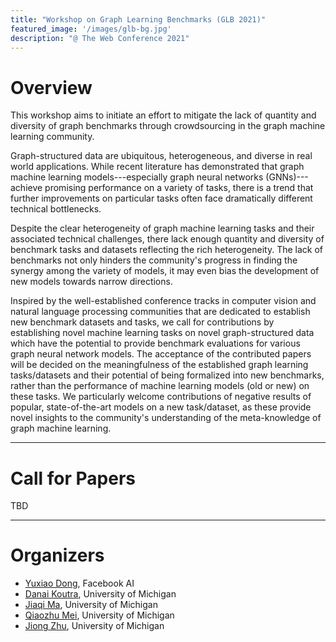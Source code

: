 ```yaml
---
title: "Workshop on Graph Learning Benchmarks (GLB 2021)"
featured_image: '/images/glb-bg.jpg'
description: "@ The Web Conference 2021"
---
```


# Overview

This workshop aims to initiate an effort to mitigate the lack of quantity and diversity of graph benchmarks through crowdsourcing in the graph machine learning community. 

Graph-structured data are ubiquitous, heterogeneous, and diverse in real world applications. While recent literature has demonstrated that graph machine learning models---especially graph neural networks (GNNs)---achieve promising performance on a variety of  tasks, there is a trend that further improvements on particular tasks often face dramatically different technical bottlenecks. 

Despite the clear heterogeneity of graph machine learning tasks and their associated technical challenges, there lack enough quantity and diversity of benchmark tasks and datasets reflecting the rich heterogeneity. The lack of benchmarks not only hinders the community's progress in finding the synergy among the variety of models, it may even bias the development of new models towards narrow directions.

Inspired by the well-established conference tracks in computer vision and natural language processing communities that are dedicated to establish new benchmark datasets and tasks, we call for contributions by establishing novel machine learning tasks on novel graph-structured data which have the potential to provide benchmark evaluations for various graph neural network models. The acceptance of the contributed papers will be decided on the meaningfulness of the established graph learning tasks/datasets and their potential of being formalized into new benchmarks, rather than the performance of machine learning models (old or new) on these tasks. We particularly welcome contributions of negative results of popular, state-of-the-art models on a new task/dataset, as these provide novel insights to the community's understanding of the meta-knowledge of graph machine learning.



---

# Call for Papers

TBD

---

# Organizers
- [Yuxiao Dong](https://ericdongyx.github.io/), Facebook AI
- [Danai Koutra](https://web.eecs.umich.edu/~dkoutra/), University of Michigan
- [Jiaqi Ma](http://www.jiaqima.com/), University of Michigan
- [Qiaozhu Mei](http://www-personal.umich.edu/~qmei/), University of Michigan
- [Jiong Zhu](https://www.jiongzhu.net/), University of Michigan
